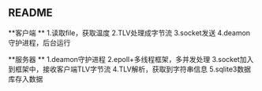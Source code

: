 README
------


**客户端
**
1.读取file，获取温度
2.TLV处理成字节流
3.socket发送
4.deamon守护进程，后台运行

**服务器
**
1.deamon守护进程
2.epoll+多线程框架，多并发处理
3.socket加入到框架中，接收客户端TLV字节流
4.TLV解析，获取到字符串信息
5.sqlite3数据库存入数据
